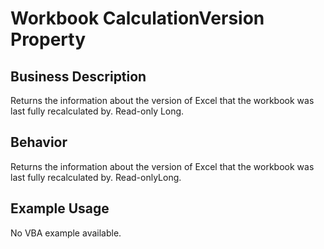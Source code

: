 # Workbook CalculationVersion Property

## Business Description
Returns the information about the version of Excel that the workbook was last fully recalculated by. Read-only Long.

## Behavior
Returns the information about the version of Excel that the workbook was last fully recalculated by. Read-onlyLong.

## Example Usage
No VBA example available.